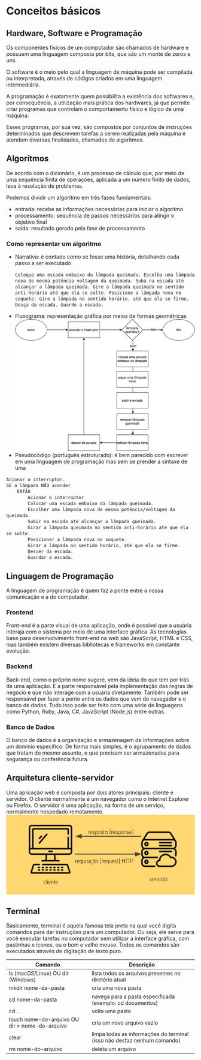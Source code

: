 # Conceitos básicos

## Hardware, Software e Programação

Os componentes físicos de um computador são chamados de hardware e possuem uma linguagem composta por bits, que são um monte de zeros e uns. 

O software é o meio pelo qual a linguagem de máquina pode ser compilada ou interpretada, através de códigos criados em uma linguagem intermediária. 

A programação é exatamente quem possibilita a existência dos softwares e, por consequência, a utilização mais prática dos hardwares, já que permite criar programas que controlam o comportamento físico e lógico de uma máquina.

Esses programas, por sua vez, são compostos por conjuntos de instruções determinados que descrevem tarefas a serem realizadas pela máquina e atendem diversas finalidades, chamados de algoritmos.

## Algoritmos

De acordo com o dicionário, é um processo de cálculo que, por meio de uma sequência finita de operações, aplicada a um número finito de dados, leva à resolução de problemas.

Podemos dividir um algoritmo em três fases fundamentais: 
- entrada: recebe as informações necessárias para iniciar o algoritmo
- processamento: sequência de passos necessários para atingir o objetivo final
- saída: resultado gerado pela fase de processamento

### Como representar um algoritmo
- Narrativa: é contado como se fosse uma história, detalhando cada passo a ser executado
  ```
  Coloque uma escada embaixo da lâmpada queimada. Escolha uma lâmpada nova de mesma potência voltagem da queimada. Suba na escada até alcançar a lâmpada queimada. Gire a lâmpada queimada no sentido anti-horário até que ela se solte. Posicione a lâmpada nova no soquete. Gire a lâmpada no sentido horário, até que ela se firme. Desça da escada. Guarde a escada.
  ``` 
- Fluxograma: representação gráfica por meios de formas geométricas  
  ![exemplo de fluxograma](./imagens/exemplo-fluxograma.jpg)
- Pseudocódigo (português estruturado): é bem parecido com escrever em uma linguagem de programação mas sem se prender a sintaxe de uma
```
Acionar o interruptor.
SE a lâmpada NÃO acender
    ENTÃO 
        Acionar o interruptor
        Colocar uma escada embaixo da lâmpada queimada.
        Escolher uma lâmpada nova de mesma potência/voltagem da queimada.
        Subir na escada até alcançar a lâmpada queimada.
        Girar a lâmpada queimada no sentido anti-horário até que ela se solte.
        Posicionar a lâmpada nova no soquete.
        Girar a lâmpada no sentido horário, até que ela se firme.
        Descer da escada.
        Guardar a escada.
```

## Linguagem de Programação
A linguagem de programação é quem faz a ponte entre a nossa comunicação e a do computador.

### Frontend
Front-end é a parte visual de uma aplicação, onde é possível que a usuária interaja com o sistema por meio de uma interface gráfica. As tecnologias base para desenvolvimento front-end na web são JavaScript, HTML e CSS, mas também existem diversas bibliotecas e frameworks em constante evolução.

### Backend
Back-end, como o próprio nome sugere, vem da ideia do que tem por trás de uma aplicação. É a parte responsável pela implementação das regras de negócio e que não interage com a usuária diretamente. Também pode ser responsável por fazer a ponte entre os dados que vem do navegador e o banco de dados. Tudo isso pode ser feito com uma série de linguagens como Python, Ruby, Java, C#, JavaScript (Node.js) entre outras.

### Banco de Dados
O banco de dados é a organização e armazenagem de informações sobre um domínio específico. De forma mais simples, é o agrupamento de dados que tratam do mesmo assunto, e que precisam ser armazenados para segurança ou conferência futura. 

## Arquitetura cliente-servidor
Uma aplicação web é composta por dois atores principais: cliente e servidor. O cliente normalmente é um navegador como o Internet Explorer ou Firefox. O servidor é uma aplicação, na forma de um serviço, normalmente hospedado remotamente.  
![arquitetura cliente servidor](./imagens/arquitetura-cliente-servidor.png)

## Terminal

Basicamente, terminal é aquela famosa tela preta na qual você digita comandos para dar instruções para um computador. Ou seja, ele serve para você executar tarefas no computador sem utilizar a interface gráfica, com pastinhas e ícones, ou o bom e velho mouse. Todos os comandos são executados através de digitação de texto puro.

Comando                                         | Descrição
------------------------------------------------|-------------------------------------------------------
ls (macOS/Linux) OU dir (Windows)               | lista todos os arquivos presentes no diretório atual
mkdir nome-da-pasta                             | cria uma nova pasta
cd nome-da-pasta                                | navega para a pasta especificada (exemplo: cd documentos)
cd ..                                           | volta uma pasta
touch nome-do-arquivo OU dir > nome-do-arquivo  | cria um novo arquivo vazio
clear                                           | limpa todas as informações do terminal (isso não desfaz nenhum comando)
rm nome-do-arquivo                              | deleta um arquivo